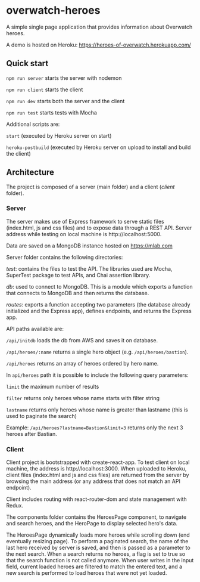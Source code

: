 # overwatch-heroes
A simple single page application that provides information about Overwatch heroes.

A demo is hosted on Heroku:
https://heroes-of-overwatch.herokuapp.com/

## Quick start

`npm run server` starts the server with nodemon

`npm run client` starts the client

`npm run dev` starts both the server and the client

`npm run test` starts tests with Mocha


Additional scripts are:

`start` (executed by Heroku server on start)

`heroku-postbuild` (executed by Heroku server on upload to install and build the client)


## Architecture

The project is composed of a server (main folder) and a client (*client* folder).

### Server

The server makes use of Express framework to serve static files (index.html, js and css files) and to expose data through a REST API. Server address while testing on local machine is http://localhost:5000.

Data are saved on a MongoDB instance hosted on https://mlab.com

Server folder contains the following directories:

*test*: contains the files to test the API. The libraries used are Mocha, SuperTest package to test APIs, and Chai assertion library.

*db*: used to connect to MongoDB. This is a module which exports a function that connects to MongoDB and then returns the database.

*routes*: exports a function accepting two parameters (the database already initialized and the Express app), defines endpoints, and returns the Express app.

API paths available are:

`/api/initdb` loads the db from AWS and saves it on database.

`/api/heroes/:name` returns a single hero object (e.g. `/api/heroes/bastion`).

`/api/heroes` returns an array of heroes ordered by hero name. 


In `api/heroes` path it is possible to include the following query parameters:

`limit` the maximum number of results

`filter` returns only heroes whose name starts with filter string

`lastname` returns only heroes whose name is greater than lastname (this is used to paginate the search)

Example: `/api/heroes?lastname=Bastion&limit=3` returns only the next 3 heroes after Bastian.

### Client

Client project is bootstrapped with create-react-app.
To test client on local machine, the address is http://localhost:3000. When uploaded to Heroku, client files (index.html and js and css files) are returned from the server by browsing the main address (or any address that does not match an API endpoint).

Client includes routing with react-router-dom and state management with Redux.

The components folder contains the HeroesPage component, to navigate and search heroes, and the HeroPage to display selected hero's data.

The HeroesPage dynamically loads more heroes while scrolling down (end eventually resizing page). To perform a paginated search, the name of the last hero received by server is saved, and then is passed as a parameter to the next search. When a search returns no heroes, a flag is set to true so that the search function is not called anymore.
When user writes in the input field, current loaded heroes are filtered to match the entered text, and a new search is performed to load heroes that were not yet loaded.